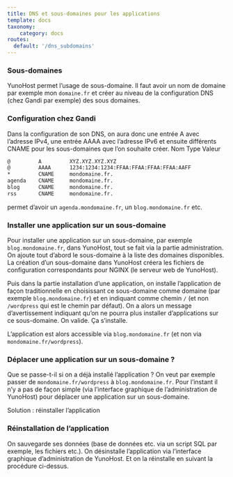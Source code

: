 ```yaml
---
title: DNS et sous-domaines pour les applications
template: docs
taxonomy:
    category: docs
routes:
  default: '/dns_subdomains'
---
```


### Sous-domaines

YunoHost permet l’usage de sous-domaine. Il faut avoir un nom de domaine par exemple mon `domaine.fr` et créer au niveau de la configuration DNS (chez Gandi par exemple) des sous domaines.

### Configuration chez Gandi

Dans la configuration de son DNS, on aura donc une entrée A avec l’adresse IPv4, une entrée AAAA avec l’adresse IPv6 et ensuite différents CNAME pour les sous-domaines que l’on souhaite créer.
Nom Type Valeur
```bash
@         A         XYZ.XYZ.XYZ.XYZ
@         AAAA      1234:1234:1234:FFAA:FFAA:FFAA:FFAA:AAFF
*         CNAME     mondomaine.fr.
agenda    CNAME     mondomaine.fr.
blog      CNAME     mondomaine.fr.
rss       CNAME     mondomaine.fr.
```
permet d’avoir un `agenda.mondomaine.fr`, un `blog.mondomaine.fr` etc.

### Installer une application sur un sous-domaine

Pour installer une application sur un sous-domaine, par exemple `blog.mondomaine.fr`, dans YunoHost, tout se fait via la partie administration. On ajoute tout d’abord le sous-domaine à la liste des domaines disponibles. La création d’un sous-domaine dans YunoHost créera les fichiers de configuration correspondants pour NGINX (le serveur web de YunoHost).

Puis dans la partie installation d’une application, on installe l’application de façon traditionnelle en choisissant ce sous-domaine comme domaine (par exemple `blog.mondomaine.fr`) et en indiquant comme chemin `/` (et non `/wordpress` qui est le chemin par défaut). On a alors un message d’avertissement indiquant qu’on ne pourra plus installer d’applications sur ce sous-domaine. On valide. Ça s’installe.

L’application est alors accessible via `blog.mondomaine.fr` (et non via `mondomaine.fr/wordpress`).

### Déplacer une application sur un sous-domaine ?

Que se passe-t-il si on a déjà installé l’application ? On veut par exemple passer de `mondomaine.fr/wordpress` à `blog.mondomaine.fr`.
Pour l’instant il n’y a pas de façon simple (via l’interface graphique de l’administration de YunoHost) pour déplacer une application sur un sous-domaine.

Solution : réinstaller l’application

### Réinstallation de l’application

On sauvegarde ses données (base de données etc. via un script SQL par exemple, les fichiers etc.). On désinstalle l’application via l’interface graphique d’administration de YunoHost. Et on la réinstalle en suivant la procédure ci-dessus.
